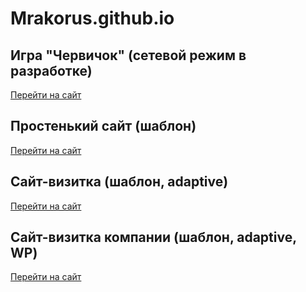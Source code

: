 # Mrakorus.github.io

## Игра "Червичок" (сетевой режим в разработке)

[Перейти на сайт](http://Mrakorus.github.io/Game-Worm/ "Перейти")

## Простенький сайт (шаблон)

[Перейти на сайт](http://Mrakorus.github.io/SiteByTempl/)

## Сайт-визитка (шаблон, adaptive)

[Перейти на сайт](http://Mrakorus.github.io/SiteByTempl2_corporate-landing/)

## Сайт-визитка компании (шаблон, adaptive, WP)

[Перейти на сайт](https://mrakorus.github.io/SiteByTempl3/)
